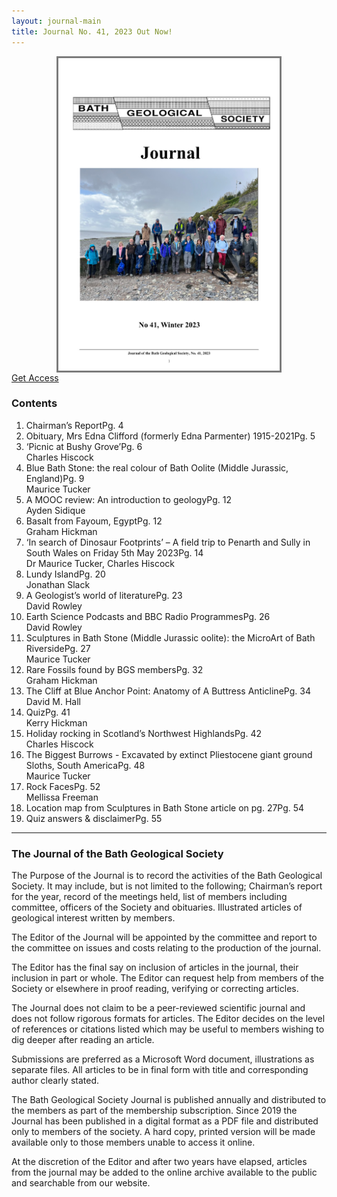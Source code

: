 ```yaml
---
layout: journal-main
title: Journal No. 41, 2023 Out Now!
---
```

<img style="border: solid 3px #7b7b7b; height: 500px; margin: auto; display: block;" src="/assets/Bath-GS-Journal-2023-cover.jpg">
<a href="/members-area.html" class="standard-button">Get Access</a>

<h3>Contents</h3>
<ol class="contents-list">
  <li>Chairman’s Report<span class="contents-page-number">Pg. 4</span></li>
  <li>Obituary, Mrs Edna Clifford (formerly Edna Parmenter) 1915-2021<span class="contents-page-number">Pg. 5</span></li>
  <li>‘Picnic at Bushy Grove’<span class="contents-page-number">Pg. 6</span><br><span class="grey-text">Charles Hiscock</span></li>
  <li>Blue Bath Stone: the real colour of Bath Oolite (Middle Jurassic, England)<span class="contents-page-number">Pg. 9</span><br><span class="grey-text">Maurice Tucker</span></li>
  <li>A MOOC review: An introduction to geology<span class="contents-page-number">Pg. 12</span><br><span class="grey-text">Ayden Sidique</span></li>
  <li>Basalt from Fayoum, Egypt<span class="contents-page-number">Pg. 12</span><br><span class="grey-text">Graham Hickman</span></li>
  <li>‘In search of Dinosaur Footprints’ – A field trip to Penarth and Sully in South Wales on Friday 5th May 2023<span class="contents-page-number">Pg. 14</span><br><span class="grey-text">Dr Maurice Tucker, Charles Hiscock</span></li>
  <li>Lundy Island<span class="contents-page-number">Pg. 20</span><br><span class="grey-text">Jonathan Slack</span></li>
  <li>A Geologist’s world of literature<span class="contents-page-number">Pg. 23</span><br><span class="grey-text">David Rowley</span></li>
  <li>Earth Science Podcasts and BBC Radio Programmes<span class="contents-page-number">Pg. 26</span><br><span class="grey-text">David Rowley</span></li>
  <li>Sculptures in Bath Stone (Middle Jurassic oolite): the MicroArt of Bath Riverside<span class="contents-page-number">Pg. 27</span><br><span class="grey-text">Maurice Tucker</span></li>
  <li>Rare Fossils found by BGS members<span class="contents-page-number">Pg. 32</span><br><span class="grey-text">Graham Hickman</span></li>
  <li>The Cliff at Blue Anchor Point: Anatomy of A Buttress Anticline<span class="contents-page-number">Pg. 34</span><br><span class="grey-text">David M. Hall</span></li>
  <li>Quiz<span class="contents-page-number">Pg. 41</span><br><span class="grey-text">Kerry Hickman</span></li>
  <li>Holiday rocking in Scotland’s Northwest Highlands<span class="contents-page-number">Pg. 42</span><br><span class="grey-text">Charles Hiscock</span></li>
  <li>The Biggest Burrows - Excavated by extinct Pliestocene giant ground Sloths, South America<span class="contents-page-number">Pg. 48</span><br><span class="grey-text">Maurice Tucker</span></li>
  <li>Rock Faces<span class="contents-page-number">Pg. 52</span><br><span class="grey-text">Mellissa Freeman</span></li>
  <li>Location map from Sculptures in Bath Stone article on pg. 27<span class="contents-page-number">Pg. 54</span></li>
  <li>Quiz answers & disclaimer<span class="contents-page-number">Pg. 55</span></li>
</ol>

<hr>
<h3>The Journal of the Bath Geological Society</h3>
The Purpose of the Journal is to record the activities of the Bath Geological Society. It may include, but is not limited to the following; Chairman’s report for the year, record of the meetings held, list of members including
committee, officers of the Society and obituaries. Illustrated articles of geological interest written by members.

The Editor of the Journal will be appointed by the committee and report to the committee on issues and costs relating to the production of the journal.

The Editor has the final say on inclusion of articles in the journal, their inclusion in part or whole. The Editor can request help from members of the Society or elsewhere in proof reading, verifying or correcting articles.

The Journal does not claim to be a peer-reviewed scientific journal and does not follow rigorous formats for articles. The Editor decides on the level of references or citations listed which may be useful to members wishing to dig deeper after reading an article.

Submissions are preferred as a Microsoft Word document, illustrations as separate files. All articles to be in final form with title and corresponding author clearly stated.

The Bath Geological Society Journal is published annually and distributed to the members as part of the membership subscription. Since 2019 the Journal has been published in a digital format as a PDF file and distributed only to members of the society. A hard copy, printed version will be made available only to those members unable to access it online.

At the discretion of the Editor and after two years have elapsed, articles from the journal may be added to the online archive available to the public and searchable from our website.